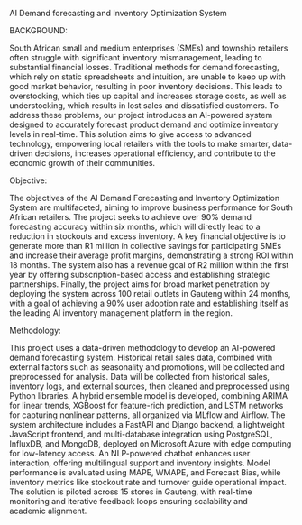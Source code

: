 AI Demand forecasting and Inventory Optimization System


BACKGROUND:

South African small and medium enterprises (SMEs) and township retailers often struggle with significant inventory mismanagement, leading to substantial financial losses. Traditional methods for demand forecasting, which rely on static spreadsheets and intuition, are unable to keep up with good market behavior, resulting in poor inventory decisions. This leads to overstocking, which ties up capital and increases storage costs, as well as understocking, which results in lost sales and dissatisfied customers. To address these problems, our project introduces an AI-powered system designed to accurately forecast product demand and optimize inventory levels in real-time. This solution aims to give access to advanced technology, empowering local retailers with the tools to make smarter, data-driven decisions, increases operational efficiency, and contribute to the economic growth of their communities.

Objective:

The objectives of the AI Demand Forecasting and Inventory Optimization System are multifaceted, aiming to improve business performance for South African retailers. The project seeks to achieve over 90% demand forecasting accuracy within six months, which will directly lead to a reduction in stockouts and excess inventory. A key financial objective is to generate more than R1 million in collective savings for participating SMEs and increase their average profit margins, demonstrating a strong ROI within 18 months. The system also has a revenue goal of R2 million within the first year by offering subscription-based access and establishing strategic partnerships. Finally, the project aims for broad market penetration by deploying the system across 100 retail outlets in Gauteng within 24 months, with a goal of achieving a 90% user adoption rate and establishing itself as the leading AI inventory management platform in the region.


Methodology:

This project uses a data-driven methodology to develop an AI-powered demand forecasting system. Historical retail sales data, combined with external factors such as seasonality and promotions, will be collected and preprocessed for analysis. Data will be collected from historical sales, inventory logs, and external sources, then cleaned and preprocessed using Python libraries. A hybrid ensemble model is developed, combining ARIMA for linear trends, XGBoost for feature-rich prediction, and LSTM networks for capturing nonlinear patterns, all organized via MLflow and Airflow. The system architecture includes a FastAPI and Django backend, a lightweight JavaScript frontend, and multi-database integration using PostgreSQL, InfluxDB, and MongoDB, deployed on Microsoft Azure with edge computing for low-latency access. An NLP-powered chatbot enhances user interaction, offering multilingual support and inventory insights. Model performance is evaluated using MAPE, WMAPE, and Forecast Bias, while inventory metrics like stockout rate and turnover guide operational impact. The solution is piloted across 15 stores in Gauteng, with real-time monitoring and iterative feedback loops ensuring scalability and academic alignment.
